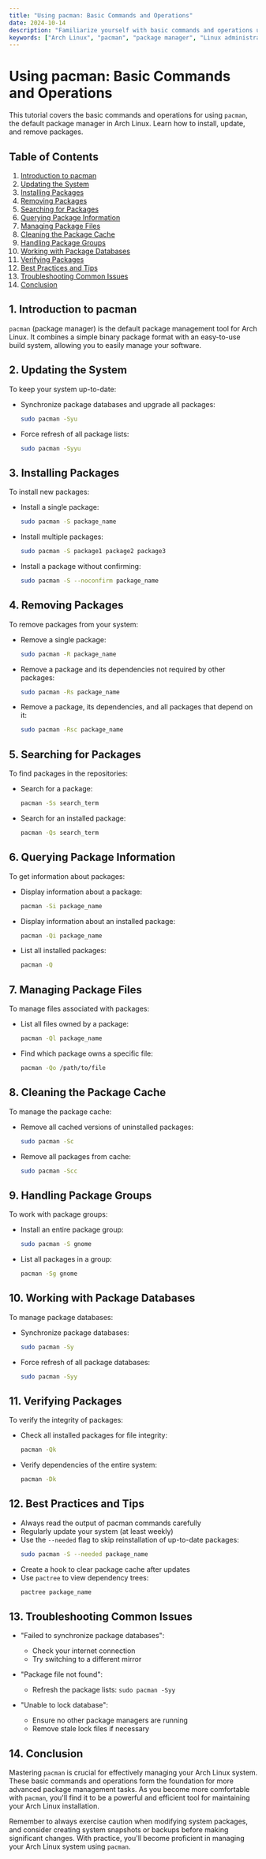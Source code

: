 ```yaml
---
title: "Using pacman: Basic Commands and Operations"
date: 2024-10-14
description: "Familiarize yourself with basic commands and operations using the pacman package manager in Arch Linux."
keywords: ["Arch Linux", "pacman", "package manager", "Linux administration", "software installation"]
---
```


# Using pacman: Basic Commands and Operations

This tutorial covers the basic commands and operations for using `pacman`, the default package manager in Arch Linux. Learn how to install, update, and remove packages.

## Table of Contents

1. [Introduction to pacman](#introduction-to-pacman)
2. [Updating the System](#updating-the-system)
3. [Installing Packages](#installing-packages)
4. [Removing Packages](#removing-packages)
5. [Searching for Packages](#searching-for-packages)
6. [Querying Package Information](#querying-package-information)
7. [Managing Package Files](#managing-package-files)
8. [Cleaning the Package Cache](#cleaning-the-package-cache)
9. [Handling Package Groups](#handling-package-groups)
10. [Working with Package Databases](#working-with-package-databases)
11. [Verifying Packages](#verifying-packages)
12. [Best Practices and Tips](#best-practices-and-tips)
13. [Troubleshooting Common Issues](#troubleshooting-common-issues)
14. [Conclusion](#conclusion)

## 1. Introduction to pacman

`pacman` (package manager) is the default package management tool for Arch Linux. It combines a simple binary package format with an easy-to-use build system, allowing you to easily manage your software.

## 2. Updating the System

To keep your system up-to-date:

- Synchronize package databases and upgrade all packages:
  ```bash
  sudo pacman -Syu
  ```

- Force refresh of all package lists:
  ```bash
  sudo pacman -Syyu
  ```

## 3. Installing Packages

To install new packages:

- Install a single package:
  ```bash
  sudo pacman -S package_name
  ```

- Install multiple packages:
  ```bash
  sudo pacman -S package1 package2 package3
  ```

- Install a package without confirming:
  ```bash
  sudo pacman -S --noconfirm package_name
  ```

## 4. Removing Packages

To remove packages from your system:

- Remove a single package:
  ```bash
  sudo pacman -R package_name
  ```

- Remove a package and its dependencies not required by other packages:
  ```bash
  sudo pacman -Rs package_name
  ```

- Remove a package, its dependencies, and all packages that depend on it:
  ```bash
  sudo pacman -Rsc package_name
  ```

## 5. Searching for Packages

To find packages in the repositories:

- Search for a package:
  ```bash
  pacman -Ss search_term
  ```

- Search for an installed package:
  ```bash
  pacman -Qs search_term
  ```

## 6. Querying Package Information

To get information about packages:

- Display information about a package:
  ```bash
  pacman -Si package_name
  ```

- Display information about an installed package:
  ```bash
  pacman -Qi package_name
  ```

- List all installed packages:
  ```bash
  pacman -Q
  ```

## 7. Managing Package Files

To manage files associated with packages:

- List all files owned by a package:
  ```bash
  pacman -Ql package_name
  ```

- Find which package owns a specific file:
  ```bash
  pacman -Qo /path/to/file
  ```

## 8. Cleaning the Package Cache

To manage the package cache:

- Remove all cached versions of uninstalled packages:
  ```bash
  sudo pacman -Sc
  ```

- Remove all packages from cache:
  ```bash
  sudo pacman -Scc
  ```

## 9. Handling Package Groups

To work with package groups:

- Install an entire package group:
  ```bash
  sudo pacman -S gnome
  ```

- List all packages in a group:
  ```bash
  pacman -Sg gnome
  ```

## 10. Working with Package Databases

To manage package databases:

- Synchronize package databases:
  ```bash
  sudo pacman -Sy
  ```

- Force refresh of all package databases:
  ```bash
  sudo pacman -Syy
  ```

## 11. Verifying Packages

To verify the integrity of packages:

- Check all installed packages for file integrity:
  ```bash
  pacman -Qk
  ```

- Verify dependencies of the entire system:
  ```bash
  pacman -Dk
  ```

## 12. Best Practices and Tips

- Always read the output of pacman commands carefully
- Regularly update your system (at least weekly)
- Use the `--needed` flag to skip reinstallation of up-to-date packages:
  ```bash
  sudo pacman -S --needed package_name
  ```
- Create a hook to clear package cache after updates
- Use `pactree` to view dependency trees:
  ```bash
  pactree package_name
  ```

## 13. Troubleshooting Common Issues

- "Failed to synchronize package databases":
  - Check your internet connection
  - Try switching to a different mirror

- "Package file not found":
  - Refresh the package lists: `sudo pacman -Syy`

- "Unable to lock database":
  - Ensure no other package managers are running
  - Remove stale lock files if necessary

## 14. Conclusion

Mastering `pacman` is crucial for effectively managing your Arch Linux system. These basic commands and operations form the foundation for more advanced package management tasks. As you become more comfortable with `pacman`, you'll find it to be a powerful and efficient tool for maintaining your Arch Linux installation.

Remember to always exercise caution when modifying system packages, and consider creating system snapshots or backups before making significant changes. With practice, you'll become proficient in managing your Arch Linux system using `pacman`.